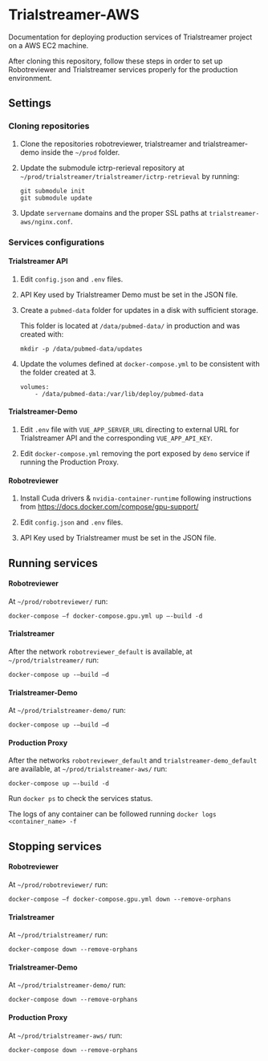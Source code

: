 # Trialstreamer-AWS
Documentation for deploying production services of Trialstreamer project on a AWS EC2 machine.

After cloning this repository, follow these steps in order to set up Robotreviewer and Trialstreamer services properly for
the production environment.

## Settings 

### Cloning repositories 

1. Clone the repositories robotreviewer, trialstreamer and trialstreamer-demo inside the  `~/prod` folder. 

2. Update the submodule ictrp-rerieval repository at `~/prod/trialstreamer/trialstreamer/ictrp-retrieval` by running: 
    ```   
    git submodule init  
    git submodule update 
    ```

3. Update `servername` domains and the proper SSL paths at `trialstreamer-aws/nginx.conf`.


### Services configurations

#### Trialstreamer API 

1. Edit `config.json` and `.env` files.  

2. API Key used by Trialstreamer Demo must be set in the JSON file.  

3. Create a `pubmed-data` folder for updates in a disk with sufficient storage.
   
   This folder is located at `/data/pubmed-data/` in production and was created with: 
   ```
   mkdir -p /data/pubmed-data/updates  
   ```

4. Update the volumes defined at `docker-compose.yml` to be consistent with the folder created at 3. 
    ```
    volumes: 
        - /data/pubmed-data:/var/lib/deploy/pubmed-data 
    ```

#### Trialstreamer-Demo 

1. Edit `.env` file with `VUE_APP_SERVER_URL` directing to external URL for Trialstreamer API and 
   the corresponding `VUE_APP_API_KEY`. 

2. Edit `docker-compose.yml` removing the port exposed by `demo` service if running the Production Proxy. 
 
#### Robotreviewer 

1. Install Cuda drivers & `nvidia-container-runtime` following instructions from https://docs.docker.com/compose/gpu-support/  

2. Edit `config.json` and `.env` files. 

3. API Key used by Trialstreamer must be set in the JSON file.
 

## Running services 

#### Robotreviewer 

At `~/prod/robotreviewer/` run: 
```
docker-compose –f docker-compose.gpu.yml up –-build -d 
```

#### Trialstreamer 

After the network `robotreviewer_default` is available, at `~/prod/trialstreamer/` run: 

```
docker-compose up -–build –d 
```

#### Trialstreamer-Demo 

At `~/prod/trialstreamer-demo/` run: 

```
docker-compose up -–build –d 
```
 
#### Production Proxy

After the networks `robotreviewer_default` and `trialstreamer-demo_default` are available, 
at `~/prod/trialstreamer-aws/` run:

```
docker-compose up –-build -d 
```

Run `docker ps` to check the services status.  

The logs of any container can be followed running `docker logs <container_name> -f` 

 
## Stopping services 

#### Robotreviewer 

At `~/prod/robotreviewer/` run: 

```
docker-compose –f docker-compose.gpu.yml down --remove-orphans 
```

#### Trialstreamer 

At `~/prod/trialstreamer/` run: 
```
docker-compose down --remove-orphans 
```

#### Trialstreamer-Demo 

At `~/prod/trialstreamer-demo/` run: 
```
docker-compose down --remove-orphans 
```

#### Production Proxy
At `~/prod/trialstreamer-aws/` run: 
```
docker-compose down --remove-orphans 
```
